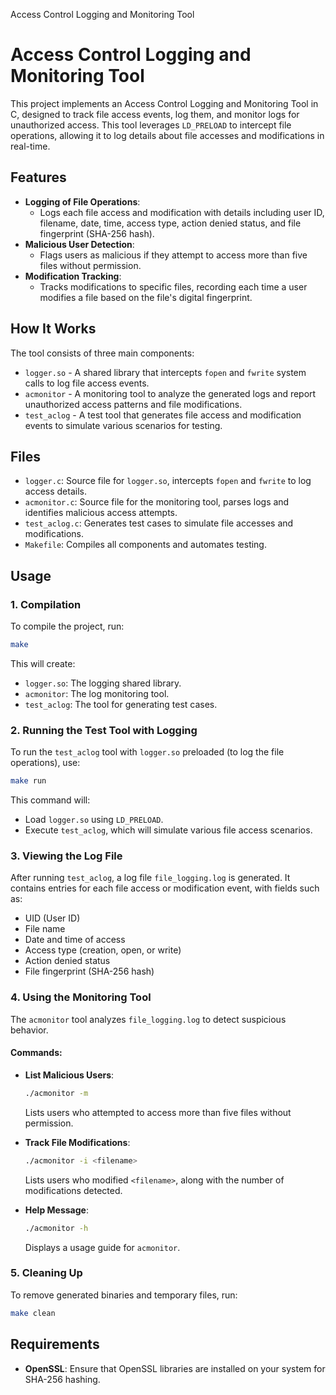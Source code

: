Access Control Logging and Monitoring Tool
# Access Control Logging and Monitoring Tool

This project implements an Access Control Logging and Monitoring Tool in C, designed to track file access events, log them, and monitor logs for unauthorized access. This tool leverages `LD_PRELOAD` to intercept file operations, allowing it to log details about file accesses and modifications in real-time.

## Features

- **Logging of File Operations**:
    - Logs each file access and modification with details including user ID, filename, date, time, access type, action denied status, and file fingerprint (SHA-256 hash).
- **Malicious User Detection**:
    - Flags users as malicious if they attempt to access more than five files without permission.
- **Modification Tracking**:
    - Tracks modifications to specific files, recording each time a user modifies a file based on the file's digital fingerprint.

## How It Works

The tool consists of three main components:

- `logger.so` - A shared library that intercepts `fopen` and `fwrite` system calls to log file access events.
- `acmonitor` - A monitoring tool to analyze the generated logs and report unauthorized access patterns and file modifications.
- `test_aclog` - A test tool that generates file access and modification events to simulate various scenarios for testing.

## Files

- `logger.c`: Source file for `logger.so`, intercepts `fopen` and `fwrite` to log access details.
- `acmonitor.c`: Source file for the monitoring tool, parses logs and identifies malicious access attempts.
- `test_aclog.c`: Generates test cases to simulate file accesses and modifications.
- `Makefile`: Compiles all components and automates testing.

## Usage

### 1. Compilation

To compile the project, run:

```bash
make
```

This will create:

- `logger.so`: The logging shared library.
- `acmonitor`: The log monitoring tool.
- `test_aclog`: The tool for generating test cases.

### 2. Running the Test Tool with Logging

To run the `test_aclog` tool with `logger.so` preloaded (to log the file operations), use:

```bash
make run
```

This command will:

- Load `logger.so` using `LD_PRELOAD`.
- Execute `test_aclog`, which will simulate various file access scenarios.

### 3. Viewing the Log File

After running `test_aclog`, a log file `file_logging.log` is generated. It contains entries for each file access or modification event, with fields such as:

- UID (User ID)
- File name
- Date and time of access
- Access type (creation, open, or write)
- Action denied status
- File fingerprint (SHA-256 hash)

### 4. Using the Monitoring Tool

The `acmonitor` tool analyzes `file_logging.log` to detect suspicious behavior.

#### Commands:

- **List Malicious Users**:

    ```bash
    ./acmonitor -m
    ```

    Lists users who attempted to access more than five files without permission.

- **Track File Modifications**:

    ```bash
    ./acmonitor -i <filename>
    ```

    Lists users who modified `<filename>`, along with the number of modifications detected.

- **Help Message**:

    ```bash
    ./acmonitor -h
    ```

    Displays a usage guide for `acmonitor`.

### 5. Cleaning Up

To remove generated binaries and temporary files, run:

```bash
make clean
```

## Requirements

- **OpenSSL**: Ensure that OpenSSL libraries are installed on your system for SHA-256 hashing.